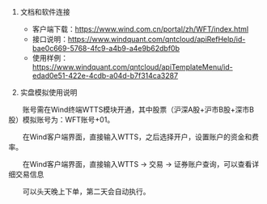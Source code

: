 1. 文档和软件连接
    - 客户端下载：https://www.wind.com.cn/portal/zh/WFT/index.html
    - 接口说明：https://www.windquant.com/qntcloud/apiRefHelp/id-bae0c669-5768-4fc9-a4b9-a4e9b62dbf0b
    - 使用样例：https://www.windquant.com/qntcloud/apiTemplateMenu/id-edad0e51-422e-4cdb-a04d-b7f314ca3287

2. 实盘模拟使用说明

&emsp;&emsp;账号需在Wind终端WTTS模块开通，其中股票（沪深A股+沪市B股+深市B股）模拟账号为：WFT账号+01。  

&emsp;&emsp;在Wind客户端界面，直接输入WTTS，之后选择开户，设置账户的资金和费率。

&emsp;&emsp;在Wind客户端界面，直接输入WTTS -> 交易 -> 证券账户查询，可以查看详细交易信息

&emsp;&emsp;可以头天晚上下单，第二天会自动执行。
